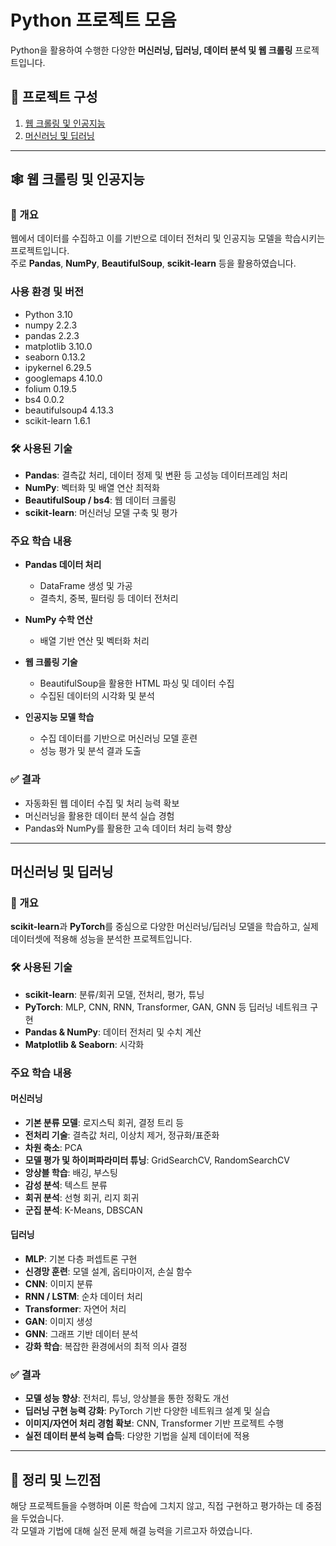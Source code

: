 # Python 프로젝트 모음

Python을 활용하여 수행한 다양한 **머신러닝, 딥러닝, 데이터 분석 및 웹 크롤링** 프로젝트입니다.

## 📁 프로젝트 구성

1. [웹 크롤링 및 인공지능](#-웹-크롤링-및-인공지능)
2. [머신러닝 및 딥러닝](#-머신러닝-및-딥러닝)

---

## 🕸 웹 크롤링 및 인공지능

### 📌 개요  
웹에서 데이터를 수집하고 이를 기반으로 데이터 전처리 및 인공지능 모델을 학습시키는 프로젝트입니다.  
주로 **Pandas**, **NumPy**, **BeautifulSoup**, **scikit-learn** 등을 활용하였습니다.

###  사용 환경 및 버전

- Python 3.10  
- numpy 2.2.3  
- pandas 2.2.3  
- matplotlib 3.10.0  
- seaborn 0.13.2  
- ipykernel 6.29.5  
- googlemaps 4.10.0  
- folium 0.19.5  
- bs4 0.0.2  
- beautifulsoup4 4.13.3  
- scikit-learn 1.6.1  

### 🛠 사용된 기술

- **Pandas**: 결측값 처리, 데이터 정제 및 변환 등 고성능 데이터프레임 처리
- **NumPy**: 벡터화 및 배열 연산 최적화
- **BeautifulSoup / bs4**: 웹 데이터 크롤링
- **scikit-learn**: 머신러닝 모델 구축 및 평가

###  주요 학습 내용

- **Pandas 데이터 처리**
  - DataFrame 생성 및 가공
  - 결측치, 중복, 필터링 등 데이터 전처리

- **NumPy 수학 연산**
  - 배열 기반 연산 및 벡터화 처리

- **웹 크롤링 기술**
  - BeautifulSoup을 활용한 HTML 파싱 및 데이터 수집
  - 수집된 데이터의 시각화 및 분석

- **인공지능 모델 학습**
  - 수집 데이터를 기반으로 머신러닝 모델 훈련
  - 성능 평가 및 분석 결과 도출

### ✅ 결과

- 자동화된 웹 데이터 수집 및 처리 능력 확보  
- 머신러닝을 활용한 데이터 분석 실습 경험  
- Pandas와 NumPy를 활용한 고속 데이터 처리 능력 향상

---

##  머신러닝 및 딥러닝

### 📌 개요  
**scikit-learn**과 **PyTorch**를 중심으로 다양한 머신러닝/딥러닝 모델을 학습하고, 실제 데이터셋에 적용해 성능을 분석한 프로젝트입니다.

### 🛠 사용된 기술

- **scikit-learn**: 분류/회귀 모델, 전처리, 평가, 튜닝
- **PyTorch**: MLP, CNN, RNN, Transformer, GAN, GNN 등 딥러닝 네트워크 구현
- **Pandas & NumPy**: 데이터 전처리 및 수치 계산
- **Matplotlib & Seaborn**: 시각화

###  주요 학습 내용

#### 머신러닝
- **기본 분류 모델**: 로지스틱 회귀, 결정 트리 등
- **전처리 기술**: 결측값 처리, 이상치 제거, 정규화/표준화
- **차원 축소**: PCA
- **모델 평가 및 하이퍼파라미터 튜닝**: GridSearchCV, RandomSearchCV
- **앙상블 학습**: 배깅, 부스팅
- **감성 분석**: 텍스트 분류
- **회귀 분석**: 선형 회귀, 리지 회귀
- **군집 분석**: K-Means, DBSCAN

#### 딥러닝
- **MLP**: 기본 다층 퍼셉트론 구현
- **신경망 훈련**: 모델 설계, 옵티마이저, 손실 함수
- **CNN**: 이미지 분류
- **RNN / LSTM**: 순차 데이터 처리
- **Transformer**: 자연어 처리
- **GAN**: 이미지 생성
- **GNN**: 그래프 기반 데이터 분석
- **강화 학습**: 복잡한 환경에서의 최적 의사 결정

### ✅ 결과

- **모델 성능 향상**: 전처리, 튜닝, 앙상블을 통한 정확도 개선  
- **딥러닝 구현 능력 강화**: PyTorch 기반 다양한 네트워크 설계 및 실습  
- **이미지/자연어 처리 경험 확보**: CNN, Transformer 기반 프로젝트 수행  
- **실전 데이터 분석 능력 습득**: 다양한 기법을 실제 데이터에 적용

---

## 📌 정리 및 느낀점 

해당 프로젝트들을 수행하며 이론 학습에 그치지 않고, 직접 구현하고 평가하는 데 중점을 두었습니다.  
각 모델과 기법에 대해 실전 문제 해결 능력을 기르고자 하였습니다.


